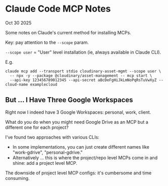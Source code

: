 # Claude Code MCP Notes

Oct 30 2025

Some notes on Claude's current method for installing MCPs.

Key: pay attention to the ``--scope`` param.

``--scope user`` = "User" level installation (ie, always available in Claude CLI).

E.g.

```
claude mcp add --transport stdio cloudinary-asset-mgmt --scope user \
  -- npx -y --package @cloudinary/asset-management -- mcp start \
  --api-key 123456789012345 --api-secret aBcDeFgHiJkLmNoPqRsTuVwXyZ --cloud-name examplecloud
  ```

  ## But ... I Have Three Google Workspaces

  Right now I indeed have 3 Google Workspaces: personal, work, client. 

  What do you do when you might need Google Drive as an MCP but a different one for each project?

  I've found two approaches with various CLIs:

  - In some implementations, you can just create different names like "work-gdrive", "personal-gdrive." 
  - Alternatively ... this is where the project/repo level MCPs come in and shine: add a project level MCP.

The downside of project level MCP configs: it's cumbersome and time consuming.